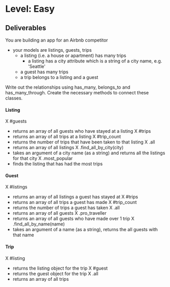 # Level: Easy

## Deliverables

You are building an app for an Airbnb competitor

- your models are listings, guests, trips
  - a listing (i.e. a house or apartment) has many trips
    - a listing has a city attribute which is a string of a city name, e.g. 'Seattle'
  - a guest has many trips
  - a trip belongs to a listing and a guest

Write out the relationships using has_many, belongs_to and has_many_through.
Create the necessary methods to connect these classes.

#### Listing

X #guests
  - returns an array of all guests who have stayed at a listing
X #trips
  - returns an array of all trips at a listing
X #trip_count
  - returns the number of trips that have been taken to that listing
X .all
  - returns an array of all listings
X .find_all_by_city(city)
  - takes an argument of a city name (as a string) and returns all the listings for that city
X .most_popular
  - finds the listing that has had the most trips

#### Guest

X #listings
  - returns an array of all listings a guest has stayed at
X #trips
  - returns an array of all trips a guest has made
X #trip_count
  - returns the number of trips a guest has taken
X .all
  - returns an array of all guests
X .pro_traveller
  - returns an array of all guests who have made over 1 trip
X .find_all_by_name(name)
  - takes an argument of a name (as a string), returns the all guests with that name

#### Trip

X #listing
  - returns the listing object for the trip
X #guest
  - returns the guest object for the trip
X .all
  - returns an array of all trips
